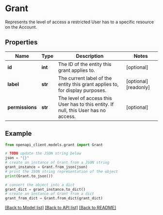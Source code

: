 # Grant

Represents the level of access a restricted User has to a specific resource on the Account.

## Properties

Name | Type | Description | Notes
------------ | ------------- | ------------- | -------------
**id** | **int** | The ID of the entity this grant applies to. | [optional] 
**label** | **str** | The current label of the entity this grant applies to, for display purposes. | [optional] [readonly] 
**permissions** | **str** | The level of access this User has to this entity.  If null, this User has no access. | [optional] 

## Example

```python
from openapi_client.models.grant import Grant

# TODO update the JSON string below
json = "{}"
# create an instance of Grant from a JSON string
grant_instance = Grant.from_json(json)
# print the JSON string representation of the object
print(Grant.to_json())

# convert the object into a dict
grant_dict = grant_instance.to_dict()
# create an instance of Grant from a dict
grant_from_dict = Grant.from_dict(grant_dict)
```
[[Back to Model list]](../README.md#documentation-for-models) [[Back to API list]](../README.md#documentation-for-api-endpoints) [[Back to README]](../README.md)


